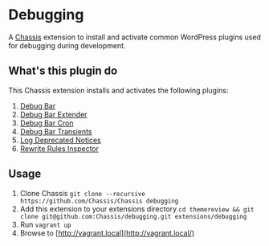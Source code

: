 # Debugging
A [Chassis](https://github.com/Chassis/Chassis) extension to install and activate common WordPress plugins used for debugging during development.

## What's this plugin do

This Chassis extension installs and activates the following plugins:

1. [Debug Bar](https://wordpress.org/plugins/debug-bar/)
2. [Debug Bar Extender](https://wordpress.org/plugins/debug-bar-extender/)
3. [Debug Bar Cron](https://wordpress.org/plugins/debug-bar-cron/)
4. [Debug Bar Transients](https://wordpress.org/plugins/debug-bar-transients/)
5. [Log Deprecated Notices](https://wordpress.org/plugins/log-deprecated-notices/)
6. [Rewrite Rules Inspector](https://wordpress.org/plugins/rewrite-rulesinspector/)

## Usage
1. Clone Chassis `git clone --recursive https://github.com/Chassis/Chassis debugging`
2. Add this extension to your extensions directory `cd themereview && git clone git@github.com:Chassis/debugging.git extensions/debugging`
3. Run `vagrant up`
4. Browse to [http://vagrant.local](http://vagrant.local/)
